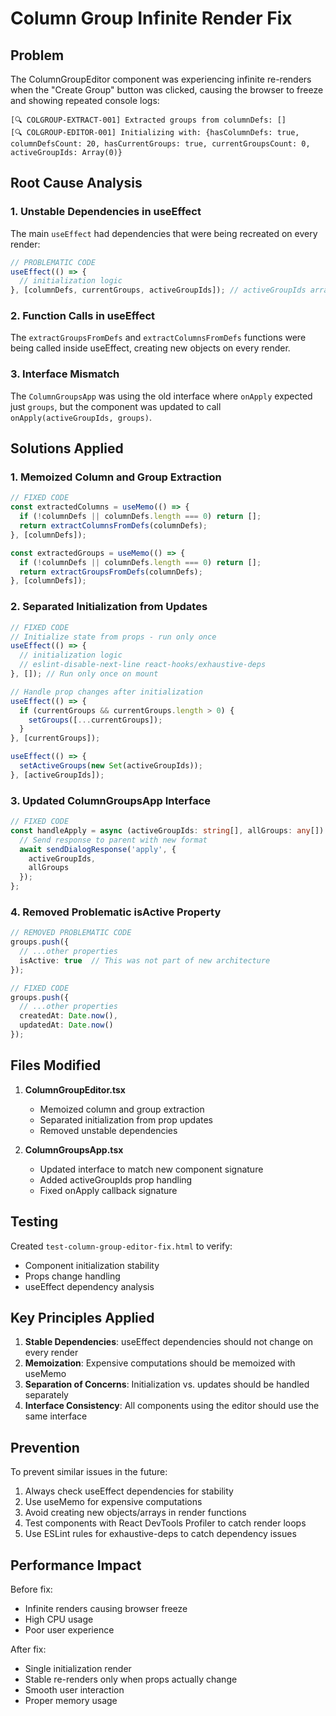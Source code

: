 # Column Group Infinite Render Fix

## Problem
The ColumnGroupEditor component was experiencing infinite re-renders when the "Create Group" button was clicked, causing the browser to freeze and showing repeated console logs:

```
[🔍 COLGROUP-EXTRACT-001] Extracted groups from columnDefs: []
[🔍 COLGROUP-EDITOR-001] Initializing with: {hasColumnDefs: true, columnDefsCount: 20, hasCurrentGroups: true, currentGroupsCount: 0, activeGroupIds: Array(0)}
```

## Root Cause Analysis

### 1. Unstable Dependencies in useEffect
The main `useEffect` had dependencies that were being recreated on every render:
```typescript
// PROBLEMATIC CODE
useEffect(() => {
  // initialization logic
}, [columnDefs, currentGroups, activeGroupIds]); // activeGroupIds array recreated each render
```

### 2. Function Calls in useEffect
The `extractGroupsFromDefs` and `extractColumnsFromDefs` functions were being called inside useEffect, creating new objects on every render.

### 3. Interface Mismatch
The `ColumnGroupsApp` was using the old interface where `onApply` expected just `groups`, but the component was updated to call `onApply(activeGroupIds, groups)`.

## Solutions Applied

### 1. Memoized Column and Group Extraction
```typescript
// FIXED CODE
const extractedColumns = useMemo(() => {
  if (!columnDefs || columnDefs.length === 0) return [];
  return extractColumnsFromDefs(columnDefs);
}, [columnDefs]);

const extractedGroups = useMemo(() => {
  if (!columnDefs || columnDefs.length === 0) return [];
  return extractGroupsFromDefs(columnDefs);
}, [columnDefs]);
```

### 2. Separated Initialization from Updates
```typescript
// FIXED CODE
// Initialize state from props - run only once
useEffect(() => {
  // initialization logic
  // eslint-disable-next-line react-hooks/exhaustive-deps
}, []); // Run only once on mount

// Handle prop changes after initialization
useEffect(() => {
  if (currentGroups && currentGroups.length > 0) {
    setGroups([...currentGroups]);
  }
}, [currentGroups]);

useEffect(() => {
  setActiveGroups(new Set(activeGroupIds));
}, [activeGroupIds]);
```

### 3. Updated ColumnGroupsApp Interface
```typescript
// FIXED CODE
const handleApply = async (activeGroupIds: string[], allGroups: any[]) => {
  // Send response to parent with new format
  await sendDialogResponse('apply', { 
    activeGroupIds,
    allGroups 
  });
};
```

### 4. Removed Problematic isActive Property
```typescript
// REMOVED PROBLEMATIC CODE
groups.push({
  // ...other properties
  isActive: true  // This was not part of new architecture
});

// FIXED CODE
groups.push({
  // ...other properties
  createdAt: Date.now(),
  updatedAt: Date.now()
});
```

## Files Modified

1. **ColumnGroupEditor.tsx**
   - Memoized column and group extraction
   - Separated initialization from prop updates
   - Removed unstable dependencies

2. **ColumnGroupsApp.tsx**
   - Updated interface to match new component signature
   - Added activeGroupIds prop handling
   - Fixed onApply callback signature

## Testing

Created `test-column-group-editor-fix.html` to verify:
- Component initialization stability
- Props change handling
- useEffect dependency analysis

## Key Principles Applied

1. **Stable Dependencies**: useEffect dependencies should not change on every render
2. **Memoization**: Expensive computations should be memoized with useMemo
3. **Separation of Concerns**: Initialization vs. updates should be handled separately
4. **Interface Consistency**: All components using the editor should use the same interface

## Prevention

To prevent similar issues in the future:
1. Always check useEffect dependencies for stability
2. Use useMemo for expensive computations
3. Avoid creating new objects/arrays in render functions
4. Test components with React DevTools Profiler to catch render loops
5. Use ESLint rules for exhaustive-deps to catch dependency issues

## Performance Impact

Before fix:
- Infinite renders causing browser freeze
- High CPU usage
- Poor user experience

After fix:
- Single initialization render
- Stable re-renders only when props actually change
- Smooth user interaction
- Proper memory usage